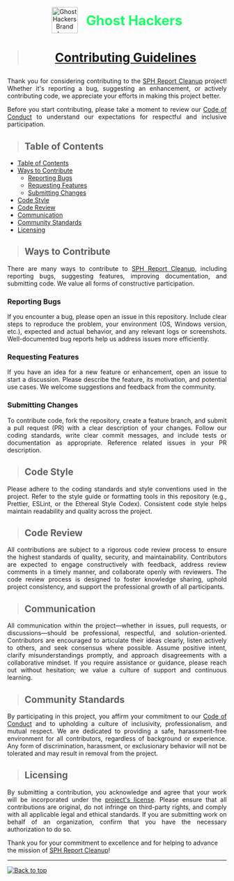 <!-- Ghost Hackers Brand -->
<p align="center">
  <img src="assets/images/ghost_hackers_logo.png" alt="Ghost Hackers Brand Logo" width="60" style="vertical-align:middle;"/>
  <span style="font-size:2.2em; font-weight:bold; vertical-align:middle; margin-left: 0.5em; color:#1aff66;">Ghost Hackers</span>
</p>

> # <p align="center">[Contributing Guidelines](/CONTRIBUTING.md)</p>

<div align="justify">

  Thank you for considering contributing to the [SPH Report Cleanup](https://github.com/ghost-hackers/sph-report-cleanup) project! Whether it's reporting a bug, suggesting an enhancement, or actively contributing code, we appreciate your efforts in making this project better.

  Before you start contributing, please take a moment to review our [Code of Conduct](/CODE_OF_CONDUCT.md) to understand our expectations for respectful and inclusive participation.

</div>

> ## Table of Contents

- [Table of Contents](#table-of-contents)
- [Ways to Contribute](#ways-to-contribute)
  - [Reporting Bugs](#reporting-bugs)
  - [Requesting Features](#requesting-features)
  - [Submitting Changes](#submitting-changes)
- [Code Style](#code-style)
- [Code Review](#code-review)
- [Communication](#communication)
- [Community Standards](#community-standards)
- [Licensing](#licensing)

> ## Ways to Contribute

<div align="justify">

  There are many ways to contribute to [SPH Report Cleanup](https://github.com/ghost-hackers/sph-report-cleanup), including reporting bugs, suggesting features, improving documentation, and submitting code. We value all forms of constructive participation.

</div>

### Reporting Bugs

<div align="justify">

  If you encounter a bug, please open an issue in this repository. Include clear steps to reproduce the problem, your environment (OS, Windows version, etc.), expected and actual behavior, and any relevant logs or screenshots. Well-documented bug reports help us address issues more efficiently.

</div>

### Requesting Features

<div align="justify">

  If you have an idea for a new feature or enhancement, open an issue to start a discussion. Please describe the feature, its motivation, and potential use cases. We welcome suggestions and feedback from the community.

</div>

### Submitting Changes

<div align="justify">

  To contribute code, fork the repository, create a feature branch, and submit a pull request (PR) with a clear description of your changes. Follow our coding standards, write clear commit messages, and include tests or documentation as appropriate. Reference related issues in your PR description.

</div>

> ## Code Style

<div align="justify">

  Please adhere to the coding standards and style conventions used in the project. Refer to the style guide or formatting tools in this repository (e.g., Prettier, ESLint, or the Ethereal Style Codex). Consistent code style helps maintain readability and quality across the project.

</div>

> ## Code Review

<div align="justify">

  All contributions are subject to a rigorous code review process to ensure the highest standards of quality, security, and maintainability. Contributors are expected to engage constructively with feedback, address review comments in a timely manner, and collaborate openly with reviewers. The code review process is designed to foster knowledge sharing, uphold project consistency, and support the professional growth of all participants.

</div>

> ## Communication

<div align="justify">

  All communication within the project—whether in issues, pull requests, or discussions—should be professional, respectful, and solution-oriented. Contributors are encouraged to articulate their ideas clearly, listen actively to others, and seek consensus where possible. Assume positive intent, clarify misunderstandings promptly, and approach disagreements with a collaborative mindset. If you require assistance or guidance, please reach out without hesitation; we value a culture of support and continuous learning.

</div>

> ## Community Standards

<div align="justify">

  By participating in this project, you affirm your commitment to our [Code of Conduct](/CODE_OF_CONDUCT.md) and to upholding a culture of inclusivity, professionalism, and mutual respect. We are dedicated to providing a safe, harassment-free environment for all contributors, regardless of background or experience. Any form of discrimination, harassment, or exclusionary behavior will not be tolerated and may result in removal from the project.

</div>

> ## Licensing

<div align="justify">

  By submitting a contribution, you acknowledge and agree that your work will be incorporated under the [project's license](LICENSE.md). Please ensure that all contributions are original, do not infringe on third-party rights, and comply with all applicable legal and ethical standards. If you are submitting work on behalf of an organization, confirm that you have the necessary authorization to do so.

</div>

Thank you for your commitment to excellence and for helping to advance the mission of [SPH Report Cleanup](https://github.com/ghost-hackers/sph-report-cleanup)!

---
[![Back to top](https://img.shields.io/badge/Back%20to%20top-222?style=plastic&logo=github)](#contributing-guidelines)